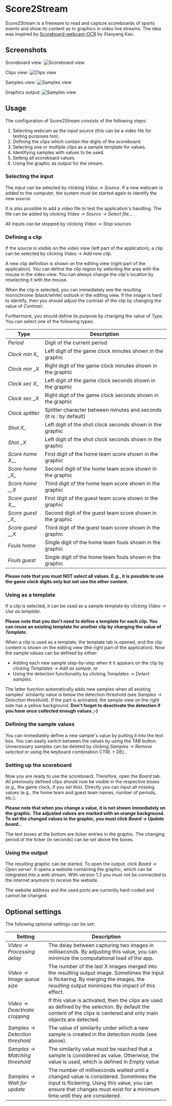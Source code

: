 # Score2Stream

Score2Stream is a freeware to read and capture scoreboards of sports events and show its content as tv graphics in video live streams. The idea was inspired by [Scoreboard-webcam-OCR](https://xy-kao.com/projects/scoreboard-ocr-with-python-webcam/) by Xiaoyang Kao.

## Screenshots

Scoreboard view:
![Scoreboard view](./Additionals/Images/Screenshot_ScoreboardView.png)

Clips view:
![Clips view](./Additionals/Images/Screenshot_ClipsView.png)

Samples view:
![Samples view](./Additionals/Images/Screenshot_SamplesView.png)

Graphics output:
![Samples view](./Additionals/Images/Screenshot_Graphics.png)

## Usage

The configuration of Score2Stream consists of the following steps:

1. Selecting webcam as the input source (this can be a video file for testing purposes too).
2. Defining the clips which contain the digits of the scoreboard.
3. Selecting one or multiple clips as a sample template for values.
4. Identifying samples with values to be used.
5. Setting all scoreboard values.
6. Using the graphic as output for the stream.

### Selecting the input

The input can be selected by clicking *Video -> Source*. If a new webcam is added to the computer, the system must be started again to identify the new source.

It is also possible to add a video file to test the application's handling. The file can be added by clicking *Video -> Source -> Select file...*.

All inputs can be stopped by clicking *Video -> Stop sources*

### Defining a clip

If the source is visible on the video view (left part of the application), a clip can be selected by clicking *Video -> Add new clip*.

A new clip definition is shown on the editing view (right part of the application). You can define the clip region by selecting the area with the mouse in the video view. You can always change the clip's location by reselecting it with the mouse.

When the clip is selected, you can immediately see the resulting monochrome (black/white) outlook in the editing view. If the image is hard to identify, then you should adjust the contrast of the clip by changing the value of *Contrast*.

Furthermore, you should define its purpose by changing the value of *Type*. You can select one of the following types:

| Type 					| Description 															|
|-----------------------|-----------------------------------------------------------------------|
| *Period*				| Digit of the current period                                           |
| *Clock min X\_*		| Left digit of the game clock minutes shown in the graphic             |
| *Clock min \_X*		| Right digit of the game clock minutes shown in the graphic			|
| *Clock sec X\_*		| Left digit of the game clock seconds shown in the graphic				|
| *Clock sec \_X*		| Right digit of the game clock seconds shown in the graphic			|
| *Clock splitter*		| Splitter character between minutes and seconds (it is *:* by default)	|
| *Shot X\_*			| Left digit of the shot clock seconds shown in the graphic             |
| *Shot \_X*			| Left digit of the shot clock seconds shown in the graphic             |
| *Score home X\_\_*	| First digit of the home team score shown in the graphic               |
| *Score home \_X\_*	| Second digit of the home team score shown in the graphic              |
| *Score home \_\_X*	| Third digit of the home team score shown in the graphic               |
| *Score guest X\_\_*	| First digit of the guest team score shown in the graphic              |
| *Score guest \_X\_*	| Second digit of the guest team score shown in the graphic             |
| *Score guest \_\_X*	| Third digit of the guest team score shown in the graphic              |
| *Fouls home*			| Single digit of the home team fouls shown in the graphic              |
| *Fouls guest*			| Single digit of the home team fouls shown in the graphic              |

**Please note that you must NOT select all values. E.g., it is possible to use the game clock digits only but not use the other content.**

### Using as a template

If a clip is selected, it can be used as a sample template by clicking *Video -> Use as template*.

**Please note that you don't need to define a template for each clip. You can reuse an existing template for another clip by changing the value of *Template*.**

When a clip is used as a template, the template tab is opened, and the clip content is shown on the editing view (the right part of the application). Now the sample values can be defined by either:
* Adding each new sample step-by-step when it it appears on the clip by clicking *Templates -> Add as sample*, or
* Using the detection functionality by clicking *Templates -> Detect samples*.

The latter function automatically adds new samples when all existing samples' similarity value is below the detection threshold (see *Samples -> Detection threshold*). If the part is activated, the sample view on the right side has a yellow background. **Don't forget to deactivate the detection if you have once collected enough values ;-)**

### Defining the sample values

You can immediately define a new sample's value by putting it into the text box. You can easily switch between the values by using the *TAB* button. Unnecessary samples can be deleted by clicking *Samples -> Remove selected* or using the keyboard combination *CTRL + DEL*.

### Setting up the scoreboard

Now you are ready to use the scoreboard. Therefore, open the *Board* tab. All previously defined clips should now be visible in the respective boxes (e.g., the game clock, if you set this). Directly you can input all missing values (e.g., the home team and guest team names, number of periods, etc.).

**Please note that when you change a value, it is not shown immediately on the graphic. The adjusted values are marked with an orange background. To set the changed values in the graphic, you must click *Board -> Update board.*.**

The text boxes at the bottom are ticker entries in the graphic. The changing period of the ticker (in seconds) can be set above the boxes.

### Using the output

The resulting graphic can be started. To open the output, click *Board -> Open server*. It opens a website containing the graphic, which can be integrated into a web stream. With version 1.3 you must not be connected to the internet anymore to receive the website.

The website address and the used ports are currently hard-coded and cannot be changed.

## Optional settings

The following optional settings can be set:

| Setting							| Description	|
|-----------------------------------|---------------|
| *Video -> Processing delay*		| The delay between capturing two images in milliseconds. By adjusting this value, you can minimize the computational load of the app. |
| *Video -> Image queue size*		| The number of the last X images merged into the resulting output image. Sometimes the input is flickering. By merging the images, the resulting output minimizes the impact of this effect. |
| *Video -> Deactivate cropping*	| If this value is activated, then the clips are used as defined by the selection. By default the content of the clips is centered and only main objects are detected. |
| *Samples -> Detection threshold*	| The value of similarity under which a new sample is created in the detection mode (see above). |
| *Samples -> Matching threshold*	| The similarity value must be reached that a sample is considered as value. Otherwise, the value is used, which is defined in *Empty value* |
| *Samples -> Wait for update*		| The number of milliseconds waited until a changed value is considered. Sometimes the input is flickering. Using this value, you can ensure that changes must exist for a minimum time until they are considered. |
